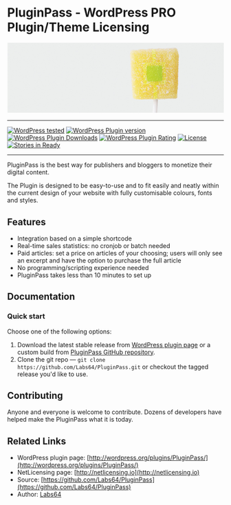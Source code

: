 # PluginPass - WordPress PRO Plugin/Theme Licensing

![PluginPass Banner](https://raw.githubusercontent.com/Labs64/PluginPass/master/assets/banner-772x250.png)

---

[![WordPress tested](http://img.shields.io/wordpress/v/PluginPass.svg?style=flat-square)](https://wordpress.org/plugins/PluginPass/)
[![WordPress Plugin version](http://img.shields.io/wordpress/plugin/v/PluginPass.svg?style=flat-square)](https://wordpress.org/plugins/PluginPass/)
[![WordPress Plugin Downloads](http://img.shields.io/wordpress/plugin/dt/PluginPass.svg?style=flat-square)](https://wordpress.org/plugins/PluginPass/)
[![WordPress Plugin Rating](http://img.shields.io/wordpress/plugin/r/PluginPass.svg?style=flat-square)](https://wordpress.org/plugins/PluginPass/)
[![License](http://img.shields.io/badge/license-GPLv2-red.svg?style=flat-square)](http://opensource.org/licenses/GPL-3.0)
[![Stories in Ready](https://badge.waffle.io/labs64/PluginPass.svg?label=ready&title=Ready)](http://waffle.io/labs64/PluginPass)

---

PluginPass is the best way for publishers and bloggers to monetize their digital content.

The Plugin is designed to be easy-to-use and to fit easily and neatly within the current design of your website with fully customisable colours, fonts and styles.

## Features

* Integration based on a simple shortcode <!-- PluginPass -->
* Real-time sales statistics: no cronjob or batch needed
* Paid articles: set a price on articles of your choosing; users will only see an excerpt and have the option to purchase the full article
* No programming/scripting experience needed
* PluginPass takes less than 10 minutes to set up

## Documentation

### Quick start

Choose one of the following options:

1. Download the latest stable release from [WordPress plugin page](http://wordpress.org/plugins/PluginPass/) or a custom build from [PluginPass GitHub repository](https://github.com/Labs64/PluginPass).
2. Clone the git repo — `git clone https://github.com/Labs64/PluginPass.git` or checkout the tagged release you'd like to use.


## Contributing

Anyone and everyone is welcome to contribute. Dozens of developers have helped make the PluginPass what it is today.


## Related Links

* WordPress plugin page: [http://wordpress.org/plugins/PluginPass/](http://wordpress.org/plugins/PluginPass/)
* NetLicensing page: [http://netlicensing.io](http://netlicensing.io)
* Source: [https://github.com/Labs64/PluginPass](https://github.com/Labs64/PluginPass)
* Author: [Labs64](http://www.labs64.com)
